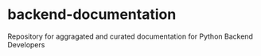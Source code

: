 # backend-documentation
Repository for aggragated and curated documentation for Python Backend Developers
